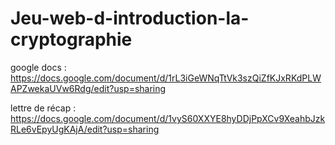 # Jeu-web-d-introduction-la-cryptographie

google docs : https://docs.google.com/document/d/1rL3iGeWNqTtVk3szQiZfKJxRKdPLWAPZwekaUVw6Rdg/edit?usp=sharing  

lettre de récap : https://docs.google.com/document/d/1vyS60XXYE8hyDDjPpXCv9XeahbJzkRLe6vEpyUgKAjA/edit?usp=sharing